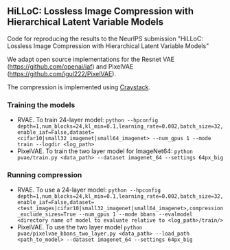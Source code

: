 ## HiLLoC: Lossless Image Compression with Hierarchical Latent Variable Models
Code for reproducing the results to the NeurIPS submission "HiLLoC: Lossless Image Compression with Hierarchical Latent Variable Models"

We adapt open source implementations for the Resnet VAE (https://github.com/openai/iaf) and PixelVAE (https://github.com/igul222/PixelVAE).

The compression is implemented using [Craystack](craystack).

### Training the models
 * RVAE. To train 24-layer model: `python --hpconfig depth=1,num_blocks=24,kl_min=0.1,learning_rate=0.002,batch_size=32,enable_iaf=False,dataset=<cifar10|small32_imagenet|small64_imagenet> --num_gpus 1 --mode train --logdir <log_path>`
 * PixelVAE. To train the two layer model for ImageNet64: `python pvae/train.py <data_path> --dataset imagenet_64 --settings 64px_big`

### Running compression
 * RVAE. To use a 24-layer model: `python --hpconfig depth=1,num_blocks=24,kl_min=0.1,learning_rate=0.002,batch_size=32,enable_iaf=False,dataset=<test_images|cifar10|small32_imagenet|small64_imagenet>,compression_exclude_sizes=True --num_gpus 1 --mode bbans --evalmodel <directory name of model to evaluate relative to <log_path>/train/>`
 * PixelVAE. To use the two layer model `python pvae/pixelvae_bbans_two_layer.py <data_path> --load_path <path_to_model> --dataset imagenet_64 --settings 64px_big`
